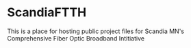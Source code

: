 # ScandiaFTTH
This is a place for hosting public project files for Scandia MN's Comprehensive Fiber Optic Broadband Intitiative
